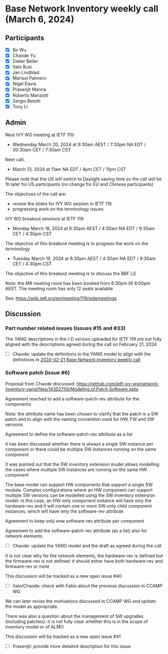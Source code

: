 # Base Network Inventory weekly call (March 6, 2024)

## Participants

- [x] Bo Wu
- [x] Chaode Yu
- [x] Dieter Beller
- [x] Italo Busi
- [x] Jan Lindblad
- [x] Marisol Palmero
- [x] Nigel Davis
- [x] Prasenjit Manna
- [x] Roberto Manzotti
- [x] Sergio Belotti
- [x] Tony Li

## Admin

Next IVY WG meeting at IETF 110:
- Wednesday March 20, 2024 at 9:30am AEST / 7:30pm NA EDT / 00:30am CET / 7:30am CST

Next call:

- March 13, 2024 at 11am NA EDT / 4pm CET / 11pm CST

Please note that the US will switch to Daylight saving time so the call will be 1h later for US participants (no change for EU and Chinese participants)

The objectives of the call are:
- review the slides for IVY WG session in IETF 119
- progressing work on the terminology issues

IVY WG breakout sessions at IETF 119:

- Monday March 18, 2024 at 6:30pm AEST / 4:30am NA EDT / 9:30am CET / 4:30pm CST

The objective of this breakout meeting is to progress the work on the terminology

- Tuesday March 19, 2024 at 6:30pm AEST / 4:30am NA EDT / 9:30am CET / 4:30pm CST

The objective of this breakout meeting is to discuss the BBF LS

Note: the M9 meeting room has been booked from 6:30pm till 8:00pm AEST. The meeting room has only 12 seats available

See: https://wiki.ietf.org/en/meeting/119/sidemeetings

## Discussion

### Part number related issues (issues #15 and #33)

The YANG descriptions in the I-D version uploaded for IETF 119 are not fully aligned with the descriptions agreed during the call on February 21, 2024

- [ ] Chaode: update the definitions in the YANG model to align with the definitions in [2024-02-21 Base Network Inventory weekly call](https://github.com/ietf-ivy-wg/network-inventory-yang/blob/main/minutes/minutes-2024-02-21.md)

### Software patch (issue #6)

Proposal from Chaode discussed: https://github.com/ietf-ivy-wg/network-inventory-yang/files/14352759/Modeling.of.Patch.Software.pptx

Agreement reached to add a software-patch-rev attribute for the components

Note: the attribute name has been chosen to clarify that the patch is a SW patch and to align with the naming convention used for HW, FW and SW versions

Agreement to define the software-patch-rev attribute as a list

It has been discussed whether there is always a single SW instance per component or there could be multiple SW instances running on the same component

It was pointed out that the SW inventory extension model allows modelling the cases where multiple SW instances are running on the same HW component

The base model can support HW components that support a single SW module. Complex configurations where an HW component can support multiple SW versions can be modelled using the SW inventory extension model: in this case, an HW-only component instance will have only the hardware-rev and it will contain one or more SW-only child component instances, which will have only the software-rev attribute

Agreement to keep only onw software-rev attribute per component

Agreement to add the software-patch-rev attribute (as a list) also for network elements

- [ ] Chaode: update the YANG model and the draft as agreed during the call

It is not clear why for the network elements, the hardware-rev is defined but the firmware-rev is not defined: it should either have both hardware-rev and firmware-rev or none

This discussion will be tracked as a new open issue #40

- [ ] Italo/Chaode: check with Fabio about the previous discussion in CCAMP WG

We can later revise the motivations discussed in CCAMP WG and update the model as appropriate.

There was also a question about the management of SW upgrades (including patches): it is not fully clear whether this is in the scope of inventory model or of ALMO

This discussion will be tracked as a new open issue #41

- [ ] Prasenjit: provide more detailed description for this issue
